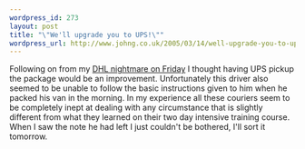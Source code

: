 ```yaml
--- 
wordpress_id: 273
layout: post
title: "\"We'll upgrade you to UPS!\""
wordpress_url: http://www.johng.co.uk/2005/03/14/well-upgrade-you-to-ups/
---
```

Following on from my <a href="http://www.johng.co.uk/2005/03/11/dhl-suck/">DHL nightmare on Friday</a> I thought having UPS pickup the package would be an improvement. Unfortunately this driver also seemed to be unable to follow the basic instructions given to him when he packed his van in the morning. In my experience all these couriers seem to be completely inept at dealing with any circumstance that is slightly different from what they learned on their two day intensive training course. When I saw the note he had left I just couldn't be bothered, I'll sort it tomorrow.

